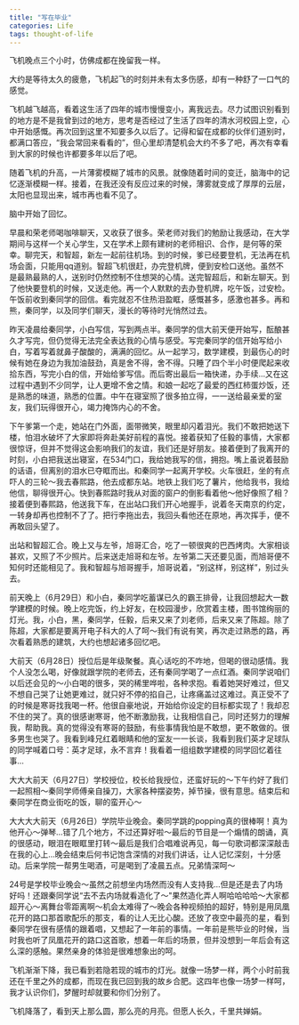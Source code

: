 ```yaml
---
title: "写在毕业"
categories: Life
tags: thought-of-life
---
```


飞机晚点三个小时，仿佛成都在挽留我一样。

大约是等待太久的疲惫，飞机起飞的时刻并未有太多伤感，却有一种舒了一口气的感觉。

飞机越飞越高，看着这生活了四年的城市慢慢变小，离我远去。尽力试图识别看到的地方是不是我曾到过的地方，思考是否经过了生活了四年的清水河校园上空，心中开始感慨。再次回到这里不知要多久以后了。记得和留在成都的伙伴们道别时，都满口答应，“我会常回来看看的”，但心里却清楚机会大约不多了吧，再次有幸看到大家的时候也许都要多年以后了吧。

随着飞机的升高，一片薄雾模糊了城市的风景。就像随着时间的变迁，脑海中的记忆逐渐模糊一样。接着，在我还没有反应过来的时候，薄雾就变成了厚厚的云层，太阳也显现出来，城市再也看不见了。

脑中开始了回忆。

早晨和荣老师喝咖啡聊天，又收获了很多。荣老师对我们的勉励让我感动，在大学期间与这样一个关心学生，又在学术上颇有建树的老师相识、合作，是何等的荣幸。聊完天，和智超，新左一起前往机场。到的时候，爹已经要登机，无法再在机场会面，只能用qq道别。智超飞机很赶，办完登机牌，便到安检口送他。虽然不是最熟最熟的人，送别时仍然控制不住想哭的心情。送完智超后，和新左聊天。到了他快要登机的时候，又送走他。再一个人默默的去办登机牌，吃午饭，过安检。午饭前收到秦同学的回信。看完就忍不住热泪盈眶，感慨甚多，感激也甚多。再和熊，秦同学，以及同学们聊天，漫长的等待时光悄然过去。

昨天凌晨给秦同学，小白写信，写到两点半。秦同学的信大前天便开始写，酝酿甚久才写完，但仍觉得无法完全表达我的心情与感受。写完秦同学的信开始写给小白，写着写着就鼻子酸酸的，满满的回忆。从一起学习，数学建模，到最伤心的时候有她在身边为我加油鼓劲，真是舍不得，舍不得。只睡了四个半小时便爬起来收拾东西，写完小白的信，开始给爹写信。而后寄出最后一箱快递，办手续…又在这过程中遇到不少同学，让人更增不舍之情。和娘一起吃了最爱的西红柿蛋炒饭，还是熟悉的味道，熟悉的位置。中午在寝室照了很多拍立得，一一送给最亲爱的室友，我们玩得很开心，竭力掩饰内心的不舍。

下午爹第一个走，她站在门外面，面带微笑，眼里却闪着泪光。我们不敢把她送下楼，怕泪水破坏了大家即将奔赴美好前程的喜悦。接着获知了任毅的事情，大家都很惊讶，但并不觉得这会影响我们的友谊，我们还是好朋友。接着便到了我离开的时刻，小白把我送出寝室，在534门口，我给她我写的信，拥抱。嘴上虽说着鼓励的话语，但离别的泪水已夺眶而出。和秦同学一起离开学校。火车很赶，坐的有点吓人的三轮～我去春熙路，他去成都东站。地铁上我们吃了薯片，他给我书，我给他信，聊得很开心。快到春熙路时我从对面的窗户的倒影看着他～他好像照了相？接着便到春熙路，他送我下车，在出站口我们开心地握手，说着冬天南京的约定，一转身却再也控制不了了。把行李拖出去，我回头看他还在原地，再次挥手，便不再敢回头望了。

出站和智超汇合。晚上又与左爷，旭哥汇合，吃了一顿很爽的巴西烤肉。大家相谈甚欢，又照了不少照片。后来送走旭哥和左爷。左爷第二天还要见面，而旭哥便不知何时还能相见了。我和智超与旭哥握手，旭哥说着，“别这样，别这样”，别过头去。

前天晚上（6月29日）和小白，秦同学吃蓄谋已久的霸王排骨，让我回想起大一数学建模的时候。晚上吃完饭，约上好友，在校园漫步，欣赏着主楼，图书馆绚丽的灯光。我，小白，黑，秦同学，任毅，后来又来了刘老师，后来又来了陈超。除了陈超，大家都是要离开电子科大的人了呵～我们有说有笑，再次走过熟悉的路，再次看着熟悉的建筑，大约也想起诸多回忆吧。

大前天（6月28日）授位后是年级聚餐。真心话吃的不咋地，但喝的很动感情。我个人没怎么喝，好像就跟学院的老师去，还有秦同学喝了一点红酒。秦同学说咱们以后还会见的～小白喝的很多，哭的稀里哗啦，各种求抱。看着她哭好难过，但又不想自己哭了让她更难过，就只好不停的掐自己，让疼痛盖过这难过。真正受不了的时候是寒哥找我喝一杯。他很自豪地说，开始给你设定的目标都实现了！我却忍不住的哭了。真的很感谢寒哥，他不断激励我，让我相信自己，同时还努力的理解我，帮助我。真的觉得没有寒哥的鼓励，有些事情我怕是不敢想，更不敢做的。很多男生也哭了。我看到峰兄红着眼睛和他的室友一一长谈，我看到我们英才足球队的同学喊着口号：英才足球，永不言弃！我看着一组组数学建模的同学回忆着往事… 

大大大前天（6月27日）学校授位，校长给我授位，还蛮好玩的～下午约好了我们一起照相～秦同学师傅亲自操刀，大家各种摆姿势，掉节操，很有意思。结束后和秦同学在商业街吃的饭，聊的蛮开心～

大大大大前天（6月26日）学院毕业晚会。秦同学跳的popping真的很棒啊！真为他开心～弹琴…错了几个地方，不过还算好啦～最后的节目是一个煽情的朗诵，真的很感动，眼泪在眼眶里打转～最后是我们合唱难说再见，每一句歌词都深深敲击在我的心上…晚会结束后何书记饱含深情的对我们讲话，让人记忆深刻，十分感动。后来学院一帮男生喝酒，可是喝到了凌晨五点。兄弟情深呵～

24号是学校毕业晚会～虽然之前想坐内场然而没有人支持我…但是还是去了内场好吗！还跟秦同学说“去不去内场就看造化了～"果然造化弄人啊哈哈哈哈～大家都超开心～离舞台零距离啊～机会太难得了～晚会各种视频拍的超好，特别是用凤凰花开的路口那首歌配乐的那支，看的让人无比心酸。还放了夜空中最亮的星，看到秦同学在很有感情的跟着唱，又想起了一年前的事情。一年前是熊毕业的时候，当时我也听了凤凰花开的路口这首歌，想着一年后的场景，但并没想到一年后会有这么深的感触。果然亲身的体验是很难想象出的呵。

飞机渐渐下降，我已看到若隐若现的城市的灯光。就像一场梦一样，两个小时前我还在千里之外的成都，而现在我已回到我的故乡合肥。这四年也像一场梦一样呵，我才认识你们，梦醒时却就要和你们分别了。


飞机降落了，看到天上那么圆，那么亮的月亮。但愿人长久，千里共婵娟。